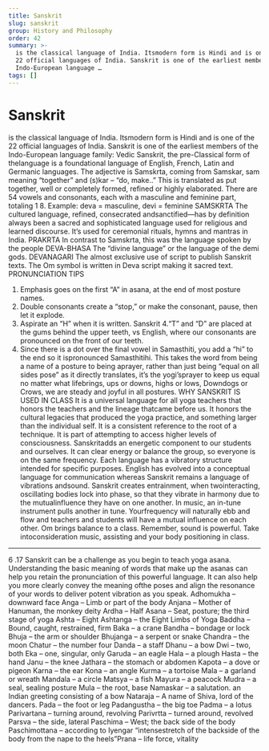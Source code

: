 ```yaml
---
title: Sanskrit
slug: sanskrit
group: History and Philosophy
order: 42
summary: >-
  is the classical language of India. Itsmodern form is Hindi and is one of the
  22 official languages of India. Sanskrit is one of the earliest members of the
  Indo-European language …
tags: []
---
```

# Sanskrit

is the classical language of India. Itsmodern form is Hindi and is one of the 22 official languages of India. Sanskrit is one of the earliest members of the Indo-European language family: Vedic Sanskrit, the pre-Classical form of thelanguage is a foundational language of English, French, Latin and Germanic languages. The adjective is Samskrta, coming from Samskar, sam meaning “together” and (s)kar – “do, make..” This is translated as put together, well or completely formed, refined or highly elaborated. There are 54 vowels and consonants, each with a masculine and feminine part, totaling 1
8. Example: deva = masculine, devi = feminine SAMSKRTA The cultured language, refined, consecrated andsanctified—has by definition always been a sacred and sophisticated language used for religious and learned discourse. It’s used for ceremonial rituals, hymns and mantras in India. PRAKRTA In contrast to Samskrta, this was the language spoken by the people DEVA-BHASA The “divine language” or the language of the demi gods. DEVANAGARI The almost exclusive use of script to publish Sanskrit texts. The Om symbol is written in Deva script making it sacred text. PRONUNCIATION TIPS
1. Emphasis goes on the first “A” in asana, at the end of most posture names.
2. Double consonants create a “stop,” or make the consonant, pause, then let it explode.
3. Aspirate an “H” when it is written. Sanskrit 4.“T” and “D” are placed at the gums behind the upper teeth, vs English, where our consonants are pronounced on the front of our teeth.
5. Since there is a dot over the final vowel in Samasthiti, you add a “hi” to the end so it ispronounced Samasthitihi. This takes the word from being a name of a posture to being aprayer, rather than just being “equal on all sides pose” as it directly translates, it’s the yogi’sprayer to keep us equal no matter what lifebrings, ups or downs, highs or lows, Downdogs or Crows, we are steady and joyful in all postures. WHY SANSKRIT IS USED IN CLASS It is a universal language for all yoga teachers that honors the teachers and the lineage thatcame before us. It honors the cultural legacies that produced the yoga practice, and something larger than the individual self. It is a consistent reference to the root of a technique. It is part of attempting to access higher levels of consciousness. Sanskritadds an energetic component to our students and ourselves. It can clear energy or balance the group, so everyone is on the same frequency. Each language has a vibratory structure intended for specific purposes. English has evolved into a conceptual language for communication whereas Sanskrit remains a language of vibrations andsound. Sanskrit creates entrainment, when twointeracting, oscillating bodies lock into phase, so that they vibrate in harmony due to the mutualinfluence they have on one another. In music, an in-tune instrument pulls another in tune. Yourfrequency will naturally ebb and flow and teachers and students will have a mutual influence on each other. Om brings balance to a class. Remember, sound is powerful. Take intoconsideration music, assisting and your body positioning in class.
- --

6 .17 Sanskrit can be a challenge as you begin to teach yoga asana. Understanding the basic meaning of words that make up the asanas can help you retain the pronunciation of this powerful language. It can also help you more clearly convey the meaning ofthe poses and align the resonance of your words to deliver potent vibration as you speak. Adhomukha – downward face Anga – Limb or part of the body Anjana – Mother of Hanuman, the monkey deity Ardha – Half Asana – Seat, posture; the third stage of yoga Ashta – Eight Ashtanga – the Eight Limbs of Yoga Baddha – Bound, caught, restrained, firm Baka – a crane Bandha – bondage or lock Bhuja – the arm or shoulder Bhujanga – a serpent or snake Chandra – the moon Chatur – the number four Danda – a staff Dhanu – a bow Dwi – two, both Eka – one, singular, only Garuda – an eagle Hala – a plough Hasta – the hand Janu – the knee Jathara – the stomach or abdomen Kapota – a dove or pigeon Karna – the ear Kona – an angle Kurma – a tortoise Mala – a garland or wreath Mandala – a circle Matsya – a fish Mayura – a peacock Mudra – a seal, sealing posture Mula – the root, base Namaskar – a salutation. an Indian greeting consisting of a bow Nataraja – A name of Shiva, lord of the dancers. Pada – the foot or leg Padangustha – the big toe Padma – a lotus Parivartana – turning around, revolving Parivrtta – turned around, revolved Parsva – the side, lateral Paschima – West; the back side of the body Paschimottana – according to Iyengar “intensestretch of the backside of the body from the nape to the heels”Prana – life force, vitality
